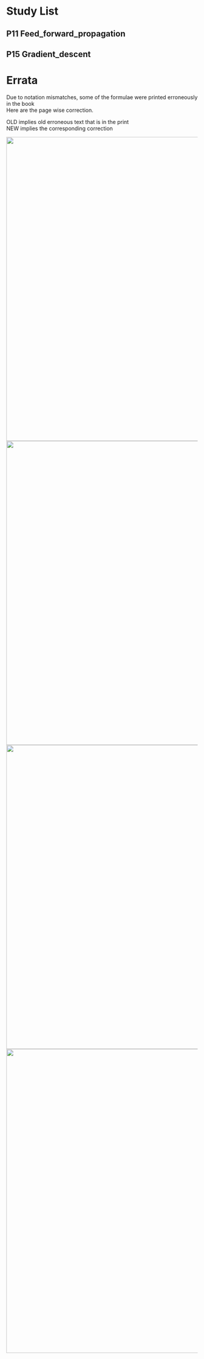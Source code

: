 # Study List
## P11 Feed_forward_propagation
## P15 Gradient_descent



# Errata

Due to notation mismatches, some of the formulae were printed erroneously in the book  
Here are the page wise correction.

OLD implies old erroneous text that is in the print  
NEW implies the corresponding correction

<img src="https://user-images.githubusercontent.com/3656100/147462604-1ce197f7-61f6-487e-8b97-68b63a2bcd84.png" width="800px"/>
<img src="https://i.imgur.com/LNI7Z82.png" width="800px"></img>
<img src="https://i.imgur.com/Ptf8B08.png" width="800px"></img>
<img src="https://i.imgur.com/FNJxzVl.png" width="800px"></img>
